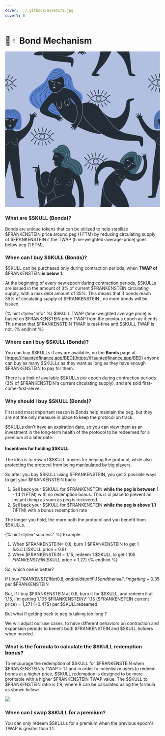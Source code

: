 ```yaml
---
cover: ../.gitbook/assets/9.jpg
coverY: 0
---
```


# 👷♀ Bond Mechanism

![](../.gitbook/assets/13.jpg)

### What are $SKULL (Bonds)?

Bonds are unique tokens that can be utilized to help stabilize $FRANKENSTEIN price around peg (1 FTM) by reducing circulating supply of $FRANKENSTEIN if the TWAP (time-weighted-average-price) goes below peg (1 FTM).

### When can I buy $SKULL (Bonds)?

$SKULL can be purchased only during contraction periods, when **TWAP of** $FRANKENSTEIN **is below 1**.

At the beginning of every new epoch during contraction periods, $SKULLs are issued in the amount of 3% of current $FRANKENSTEIN circulating supply, with a max debt amount of 35%. This means that if bonds reach 35% of circulating supply of $FRANKENSTEIN , no more bonds will be issued.

{% hint style="info" %}
$SKULL TWAP (time-weighted average price) is based on $FRANKENSTEIN price TWAP from the previous epoch as it ends.  This mean that $FRANKENSTEIN TWAP is real-time and $SKULL TWAP is not.
{% endhint %}

### Where can I buy $SKULL (Bonds)?

You can buy $SKULLs if any are available, on the **Bonds** page at [https://Hauntedfinance.app/BED](https://Hauntedfinance.app/BED) anyone can buy as many $SKULLs as they want as long as they have enough $FRANKENSTEIN to pay for them.

There is a limit of available $SKULLs per epoch during contraction periods (3% of $FRANKENSTEIN's current circulating supply), and are sold first-come-first-serve.

### Why should I buy $SKULL (Bonds)?

First and most important reason is Bonds help maintain the peg, but they are not the only measure in place to keep the protocol on track.&#x20;

$SKULLs don't have an expiration date, so you can view them as an investment in the long-term health of the protocol to be redeemed for a premium at a later date.

#### Incentives for holding $SKULL

The idea is to reward $SKULL buyers for helping the protocol, while also protecting the protocol from being manipulated by big players.

So after you buy $SKULL using $FRANKENSTEIN, you get 2 possible ways to get your $FRANKENSTEIN back:

1. Sell back your $SKULL for $FRANKENSTEIN **while the peg is between 1 - 1.1** (1 FTM) with no redemption bonus.  This is in place to prevent an instant dump as soon as peg is recovered.
2. Sell back your $SKULL for $FRANKENSTEIN **while the peg is above 1.1** (1FTM) with a bonus redemption rate

The longer you hold, the more both the protocol and you benefit from $SKULLs.

{% hint style="success" %}
Example:

1. When $FRANKENSTEIN= 0.8, burn 1 $FRANKENSTEIN to get 1 $SKULL ($SKULL price = 0.8)
2. When $FRANKENSTEIN = 1.15, redeem 1 $SKULL to get 1.105 $FRANKENSTEIN ($SKULL price = 1.27)&#x20;
{% endhint %}

So, which one is better?

If I buy $FRANKENSTEIN at 0.8, and hold it until 1.15 and then sell, I'm getting +0.35$ per $FRANKENSTEIN

But, if I buy $FRANKENSTEIN at 0.8, burn it for $SKULL, and redeem it at 1.15, I'm getting 1.105 $FRANKENSTEIN\* 1.15 ($FRANKENSTEIN current price) = 1,271 (+0.47$) per $SKULLredeemed.

But what if getting back to peg is taking too long ?

We will adjust our use cases, to have different behaviors on contraction and expansion periods to benefit both $FRANKENSTEIN and $SKULL holders when needed.

### What is the formula to calculate the $SKULL redemption bonus?

To encourage the redemption of $SKULL for $FRANKENSTEIN when $FRANKENSTEIN's TWAP > 1.1 and in order to incentivize users to redeem bonds at a higher price, $SKULL redemption is designed to be more profitable with a higher $FRANKENSTEIN TWAP value. The $SKULL to $FRANKENSTEIN ratio is 1:R, where R can be calculated using the formula as shown below:

![](../.gitbook/assets/微信图片\_20220312215943.jpg)

### When can I swap $SKULL for a premium?

You can only redeem $SKULLs for a premium when the previous epoch's TWAP is greater than 1.1.
